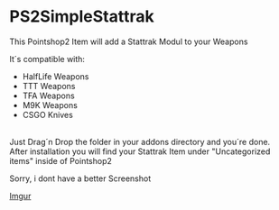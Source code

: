 # PS2SimpleStattrak
This Pointshop2 Item will add a Stattrak Modul to your Weapons

It´s compatible with:
- HalfLife Weapons
- TTT Weapons
- TFA Weapons
- M9K Weapons
- CSGO Knives
</br>
Just Drag´n Drop the folder in your addons directory and you´re done.<br>
After installation you will find your Stattrak Item under "Uncategorized items" inside of Pointshop2

Sorry, i dont have a better Screenshot

[Imgur](https://imgur.com/rj2krC6)
